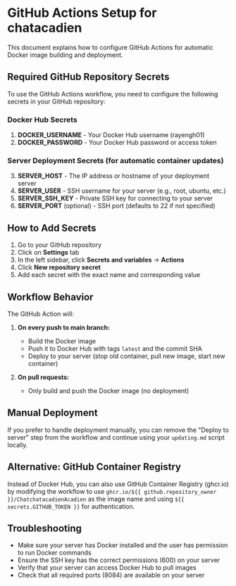 # GitHub Actions Setup for chatacadien

This document explains how to configure GitHub Actions for automatic Docker image building and deployment.

## Required GitHub Repository Secrets

To use the GitHub Actions workflow, you need to configure the following secrets in your GitHub repository:

### Docker Hub Secrets
1. **DOCKER_USERNAME** - Your Docker Hub username (rayengh01)
2. **DOCKER_PASSWORD** - Your Docker Hub password or access token

### Server Deployment Secrets (for automatic container updates)
3. **SERVER_HOST** - The IP address or hostname of your deployment server
4. **SERVER_USER** - SSH username for your server (e.g., root, ubuntu, etc.)
5. **SERVER_SSH_KEY** - Private SSH key for connecting to your server
6. **SERVER_PORT** (optional) - SSH port (defaults to 22 if not specified)

## How to Add Secrets

1. Go to your GitHub repository
2. Click on **Settings** tab
3. In the left sidebar, click **Secrets and variables** → **Actions**
4. Click **New repository secret**
5. Add each secret with the exact name and corresponding value

## Workflow Behavior

The GitHub Action will:

1. **On every push to main branch:**
   - Build the Docker image
   - Push it to Docker Hub with tags `latest` and the commit SHA
   - Deploy to your server (stop old container, pull new image, start new container)

2. **On pull requests:**
   - Only build and push the Docker image (no deployment)

## Manual Deployment

If you prefer to handle deployment manually, you can remove the "Deploy to server" step from the workflow and continue using your `updating.md` script locally.

## Alternative: GitHub Container Registry

Instead of Docker Hub, you can also use GitHub Container Registry (ghcr.io) by modifying the workflow to use `ghcr.io/${{ github.repository_owner }}/ChatchatacadienAcadien` as the image name and using `${{ secrets.GITHUB_TOKEN }}` for authentication.

## Troubleshooting

- Make sure your server has Docker installed and the user has permission to run Docker commands
- Ensure the SSH key has the correct permissions (600) on your server
- Verify that your server can access Docker Hub to pull images
- Check that all required ports (8084) are available on your server